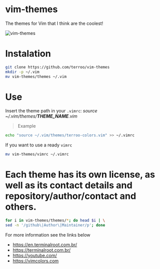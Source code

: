 # vim-themes
The themes for Vim that I think are the coolest!

![vim-themes](.vim-themes.jpg)

# Instalation
```sh
git clone https://github.com/terroo/vim-themes
mkdir -p ~/.vim
mv vim-themes/themes ~/.vim
```

# Use
Insert the theme path in your `.vimrc`: *source ~/.vim/themes/**THEME_NAME**.vim*
> Example

```sh
echo "source ~/.vim/themes/terroo-colors.vim" >> ~/.vimrc
```

If you want to use a ready `vimrc`
```sh
mv vim-themes/vimrc ~/.vimrc
```

# Each theme has its own license, as well as its contact details and repository/author/contact and others.
```sh
for i in vim-themes/themes/*; do head $i | \
sed -n '/github\|Author\|Maintainer/p'; done
```

For more information see the links below
- <https://en.terminalroot.com.br/>
- <https://terminalroot.com.br/>
- <https://youtube.com/>
- <https://vimcolors.com>
